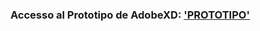### Accesso al Prototipo de AdobeXD: ['PROTOTIPO'](https://xd.adobe.com/view/19b724b8-02c5-4729-53c5-695cf89ad95c-6f86/?fullscreen)